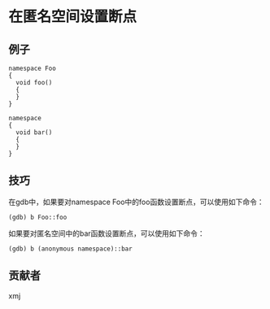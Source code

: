 # 在匿名空间设置断点

## 例子
	namespace Foo
	{
	  void foo()
	  {
	  }
	}

	namespace
	{
	  void bar()
	  {
	  }
	}

## 技巧

在gdb中，如果要对namespace Foo中的foo函数设置断点，可以使用如下命令：

	(gdb) b Foo::foo

如果要对匿名空间中的bar函数设置断点，可以使用如下命令：

	(gdb) b (anonymous namespace)::bar

## 贡献者

xmj

